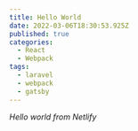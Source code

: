 ```yaml
---
title: Hello World
date: 2022-03-06T18:30:53.925Z
published: true
categories:
  - React
  - Webpack
tags:
  - laravel
  - webpack
  - gatsby
---
```

*Hello world from Netlify*